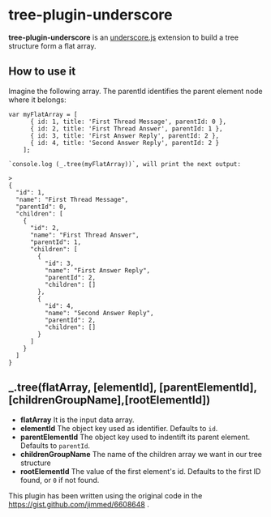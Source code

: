 # tree-plugin-underscore
**tree-plugin-underscore** is an [underscore.js](http://underscorejs.org/) extension to build a tree structure form a flat array.

## How to use it

Imagine the following array. The parentId identifies the parent element node where it belongs:

    var myFlatArray = [
          { id: 1, title: 'First Thread Message', parentId: 0 },
          { id: 2, title: 'First Thread Answer', parentId: 1 },
          { id: 3, title: 'First Answer Reply', parentId: 2 },
          { id: 4, title: 'Second Answer Reply', parentId: 2 }
        ];
        
    `console.log (_.tree(myFlatArray))`, will print the next output:

    >
    {
      "id": 1,
      "name": "First Thread Message",
      "parentId": 0,
      "children": [
        {
          "id": 2,
          "name": "First Thread Answer",
          "parentId": 1,
          "children": [
            {
              "id": 3,
              "name": "First Answer Reply",
              "parentId": 2,
              "children": []
            },
            {
              "id": 4,
              "name": "Second Answer Reply",
              "parentId": 2,
              "children": []
            }
          ]
        }
      ]
    }


## _.tree(flatArray, [elementId], [parentElementId], [childrenGroupName],[rootElementId])

 - **flatArray** It is the input data array.
 - **elementId** The object key used as identifier. Defaults to `id`.
 - **parentElementId** The object key used to indentift its parent element. Defaults to `parentId`.
 - **childrenGroupName** The name of the children array we want in our tree structure 
 - **rootElementId** The value of the first element's id. Defaults to the first ID found, or `0` if not found.
 
 
 This plugin has been written using the original code in the https://gist.github.com/jimmed/6608648 .
